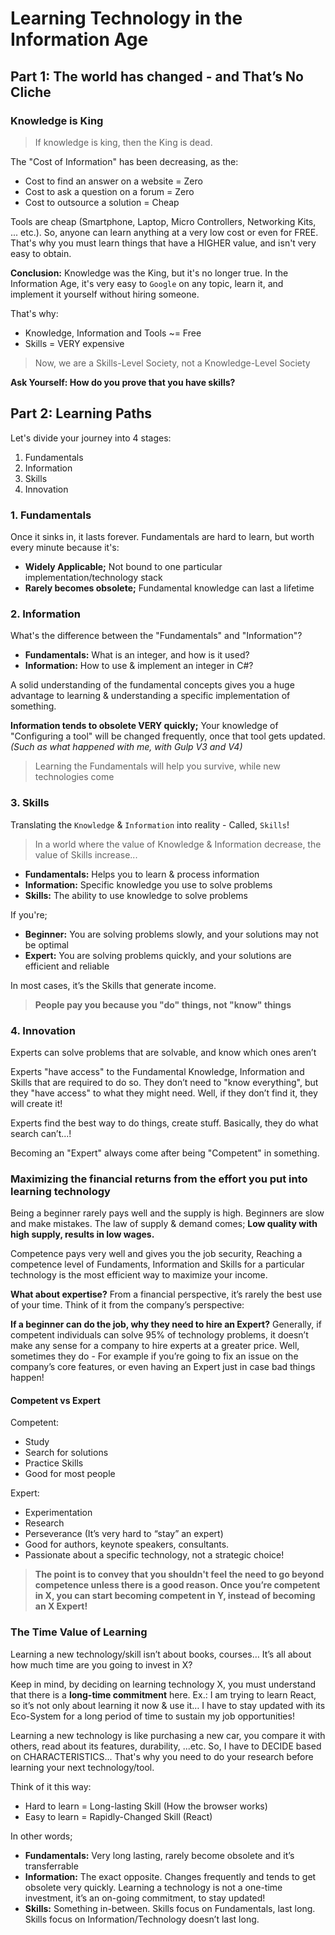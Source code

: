 # Learning Technology in the Information Age

## Part 1: The world has changed - and That’s No Cliche
### Knowledge is King
> If knowledge is king, then the King is dead.

The "Cost of Information" has been decreasing, as the:
- Cost to find an answer on a website = Zero
- Cost to ask a question on a forum = Zero
- Cost to outsource a solution = Cheap

Tools are cheap (Smartphone, Laptop, Micro Controllers, Networking Kits, ... etc.). So, anyone can learn anything at a very low cost or even for FREE. That's why you must learn things that have a HIGHER value, and isn't very easy to obtain.

**Conclusion:**
Knowledge was the King, but it's no longer true. In the Information Age, it's very easy to `Google` on any topic, learn it, and implement it yourself without hiring someone.

That's why:
- Knowledge, Information and Tools ~= Free
- Skills = VERY expensive

> Now, we are a Skills-Level Society, not a Knowledge-Level Society

**Ask Yourself: How do you prove that you have skills?**


## Part 2: Learning Paths
Let's divide your journey into 4 stages:
1. Fundamentals
2. Information
3. Skills
4. Innovation

### 1. Fundamentals
Once it sinks in, it lasts forever. Fundamentals are hard to learn, but worth every minute because it's:

- **Widely Applicable;** Not bound to one particular implementation/technology stack
- **Rarely becomes obsolete;** Fundamental knowledge can last a lifetime


### 2. Information
What's the difference between the "Fundamentals" and "Information"?
- **Fundamentals:** What is an integer, and how is it used?
- **Information:** How to use & implement an integer in C#?

A solid understanding of the fundamental concepts gives you a huge advantage to learning & understanding a specific implementation of something.

**Information tends to obsolete VERY quickly;** Your knowledge of "Configuring a tool" will be changed frequently, once that tool gets updated. _(Such as what happened with me, with Gulp V3 and V4)_

> Learning the Fundamentals will help you survive, while new technologies come

### 3. Skills
Translating the `Knowledge` & `Information` into reality - Called, `Skills`!

> In a world where the value of Knowledge & Information decrease, the value of Skills increase...

- **Fundamentals:** Helps you to learn & process information
- **Information:** Specific knowledge you use to solve problems
- **Skills:** The ability to use knowledge to solve problems

If you're;
- **Beginner:** You are solving problems slowly, and your solutions may not be optimal
- **Expert:** You are solving problems quickly, and your solutions are efficient and reliable

In most cases, it’s the Skills that generate income. 
> **People pay you because you "do" things, not "know" things**


### 4. Innovation
Experts can solve problems that are solvable, and know which ones aren’t

Experts "have access" to the Fundamental Knowledge, Information and Skills that are required to do so. They don’t need to "know everything", but they "have access" to what they might need. Well, if they don’t find it, they will create it!

Experts find the best way to do things, create stuff. Basically, they do what search can’t...!

Becoming an "Expert" always come after being "Competent" in something.

### Maximizing the financial returns from the effort you put into learning technology
Being a beginner rarely pays well and the supply is high. Beginners are slow and make mistakes. The law of supply & demand comes; **Low quality with high supply, results in low wages.**

Competence pays very well and gives you the job security, Reaching a competence level of Fundaments, Information and Skills for a particular technology is the most efficient way to maximize your income.

**What about expertise?** From a financial perspective, it’s rarely the best use of your time. Think of it from the company’s perspective:

**If a beginner can do the job, why they need to hire an Expert?** Generally, if competent individuals can solve 95% of technology problems, it doesn’t make any sense for a company to hire experts at a greater price. Well, sometimes they do - For example if you’re going to fix an issue on the company’s core features, or even having an Expert just in case bad things happen!


#### Competent vs Expert
Competent:
- Study
- Search for solutions
- Practice Skills
- Good for most people

Expert:
- Experimentation
- Research
- Perseverance (It’s very hard to “stay” an expert)
- Good for authors, keynote speakers, consultants.
- Passionate about a specific technology, not a strategic choice!

> **The point is to convey that you shouldn't feel the need to go beyond competence unless there is a good reason. Once you’re competent in X, you can start becoming competent in Y, instead of becoming an X Expert!**

### The Time Value of Learning
Learning a new technology/skill isn’t about books, courses… It’s all about how much time are you going to invest in X?

Keep in mind, by deciding on learning technology X, you must understand that there is a **long-time commitment** here.
Ex.: I am trying to learn React, so it’s not only about learning it now & use it… I have to stay updated with its Eco-System for a long period of time to sustain my job opportunities!

Learning a new technology is like purchasing a new car, you compare it with others, read about its features, durability, ...etc. So, I have to DECIDE based on CHARACTERISTICS... That's why you need to do your research before learning your next technology/tool.

Think of it this way:
- Hard to learn = Long-lasting Skill (How the browser works)
- Easy to learn = Rapidly-Changed Skill (React)

In other words;
- **Fundamentals:** Very long lasting, rarely become obsolete and it’s transferrable
- **Information:** The exact opposite. Changes frequently and tends to get obsolete very quickly. Learning a technology is not a one-time investment, it’s an on-going commitment, to stay updated!
- **Skills:** Something in-between. Skills focus on Fundamentals, last long. Skills focus on Information/Technology doesn’t last long.